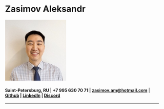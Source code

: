 # **Zasimov Aleksandr**
![Avatar_img](./avatar.jpg)
#### Saint-Petersburg, RU | +7 995 630 70 71 | zasimov.am@hotmail.com | [Github](https://github.com/aleksandr-zasimov) | [LinkedIn](https://www.linkedin.com/in/aleksandr-zasimov) | [Discord](https://discordapp.com/users/1043219192813461595 (@aleksandr-zasimov))

---

